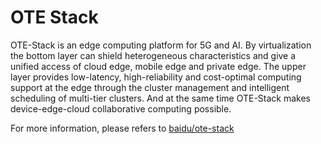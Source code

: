 # OTE Stack
OTE-Stack is an edge computing platform for 5G and AI. By virtualization the bottom layer can shield heterogeneous characteristics and give a unified access of cloud edge, mobile edge and private edge. The upper layer provides low-latency, high-reliability and cost-optimal computing support at the edge through the cluster management and intelligent scheduling of multi-tier clusters. And at the same time OTE-Stack makes device-edge-cloud collaborative computing possible.

For more information, please refers to [baidu/ote-stack](https://github.com/baidu/ote-stack)
